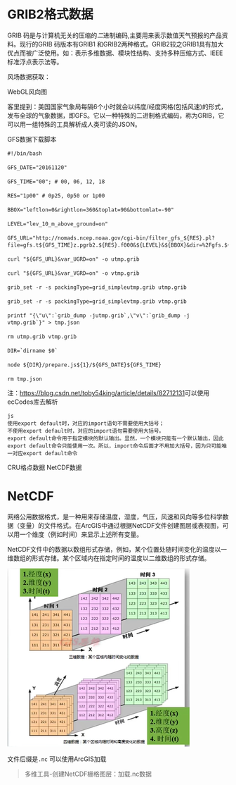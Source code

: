 # GRIB2格式数据

GRIB 码是与计算机无关的压缩的*二*进制编码,主要用来表示数值天气预报的产品资料。现行的GRIB 码版本有GRIB1 和GRIB2两种格式。GRIB2较之GRIB1具有加大优点而被广泛使用。如：表示多维数据、模块性结构、支持多种压缩方式、IEEE标准浮点表示法等。 

风场数据获取：

WebGL风向图

客里提到：美国国家气象局每隔6个小时就会以纬度/经度网格(包括风速)的形式，发布全球的气象数据，即GFS。它以一种特殊的二进制格式编码，称为GRIB，它可以用一组特殊的工具解析成人类可读的JSON。

GFS数据下载脚本

```shell
#!/bin/bash

GFS_DATE="20161120"

GFS_TIME="00"; # 00, 06, 12, 18

RES="1p00" # 0p25, 0p50 or 1p00

BBOX="leftlon=0&rightlon=360&toplat=90&bottomlat=-90"

LEVEL="lev_10_m_above_ground=on"

GFS_URL="http://nomads.ncep.noaa.gov/cgi-bin/filter_gfs_${RES}.pl?file=gfs.t${GFS_TIME}z.pgrb2.${RES}.f000&${LEVEL}&${BBOX}&dir=%2Fgfs.${GFS_DATE}${GFS_TIME}"

curl "${GFS_URL}&var_UGRD=on" -o utmp.grib

curl "${GFS_URL}&var_VGRD=on" -o vtmp.grib

grib_set -r -s packingType=grid_simpleutmp.grib utmp.grib

grib_set -r -s packingType=grid_simplevtmp.grib vtmp.grib

printf "{\"u\":`grib_dump -jutmp.grib`,\"v\":`grib_dump -j vtmp.grib`}" > tmp.json

rm utmp.grib vtmp.grib

DIR=`dirname $0`

node ${DIR}/prepare.js${1}/${GFS_DATE}${GFS_TIME}

rm tmp.json
```

注：<https://blog.csdn.net/toby54king/article/details/82712131>可以使用ecCodes库去解析

```
js
使用export default时，对应的import语句不需要使用大括号；
不使用export default时，对应的import语句需要使用大括号。
export default命令用于指定模块的默认输出。显然，一个模块只能有一个默认输出，因此export default命令只能使用一次。所以，import命令后面才不用加大括号，因为只可能唯一对应export default命令
```

CRU格点数据 NetCDF数据

# NetCDF

网络公用数据格式，是一种用来存储温度，湿度，气压，风速和风向等多位科学数据（变量）的文件格式。在ArcGIS中通过根据NetCDF文件创建图层或表视图，可以用一个维度（例如时间）来显示上述所有变量。

NetCDF文件中的数据以数组形式存储，例如，某个位置处随时间变化的温度以一维数组的形式存储。某个区域内在指定时间的温度以二维数组的形式存储。

![1670831290069](NetCDF.assets/1670831290069.png)

文件后缀是`.nc` 可以使用ArcGIS加载

> 多维工具-创建NetCDF栅格图层：加载.nc数据